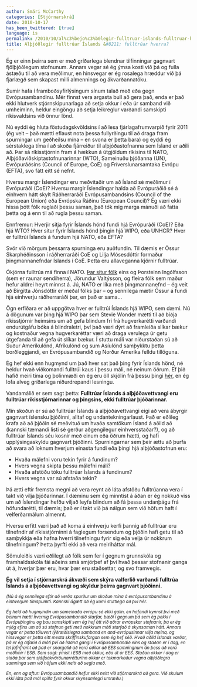 ```yaml
---
author: Smári McCarthy
categories: [Stjórnarskrá]
date: 2010-10-17
has_been_twittered: [true]
language: is
permalink: /2010/10/al%c3%bejo%c3%b0legir-fulltruar-islands-fulltruar-hverra/
title: Alþjóðlegir fulltrúar Íslands &#8211; fulltrúar hverra?
---
```

<p class="wp-flattr-button">
  <a class="FlattrButton" style="display:none;" href="http://www.smarimccarthy.is/2010/10/al%c3%bejo%c3%b0legir-fulltruar-islands-fulltruar-hverra/" title="Alþjóðlegir fulltrúar Íslands &#8211; fulltrúar hverra?" rev="flattr;uid:smarimc;language:en_GB;category:text;button:compact;">Ég er einn þeirra sem er með gríðarlega blendnar tilfinningar gagnvart fjölþjóðlegum stofnunum. Annars vegar sé ég ýmsa kosti við þá og fulla ástæðu til að vera meðlimur, en hinsvegar er ég rosalega hræddur við þá fjarlægð sem skapast milli almennings og ákvarðannatöku. Sumir hafa í framboðsyfirlýsingum sínum talað með eða gegn Evrópusambandinu. Mér finnst vera argasta bull að gera það, enda er það ekki hlutverk stjórnskipunarlaga að setja okkur í eða úr samband við umheiminn, heldur eingöngu að setja leikreglur varðandi samskipti ríkisvaldsins við önnur lönd. Nú eyddi ég hluta föstudagskvöldsins í að lesa fjárlagafrumvarpið fyrir 2011 (ég veit - það mætti eflaust nota þessa fullyrðingu til að draga fram spurningar um geðheilsu mína - en svona er þetta bara) og eyddi ég sérstaklega tíma í að skoða fjárreiður til alþjóðastofnanna sem Ísland er aðili að. Þar sá ríkisstjórnin fram á hækkun á útgjöldum ríkisin</a>
</p>

Ég er einn þeirra sem er með gríðarlega blendnar tilfinningar gagnvart fjölþjóðlegum stofnunum. Annars vegar sé ég ýmsa kosti við þá og fulla ástæðu til að vera meðlimur, en hinsvegar er ég rosalega hræddur við þá fjarlægð sem skapast milli almennings og ákvarðannatöku.

Sumir hafa í framboðsyfirlýsingum sínum talað með eða gegn Evrópusambandinu. Mér finnst vera argasta bull að gera það, enda er það ekki hlutverk stjórnskipunarlaga að setja okkur í eða úr samband við umheiminn, heldur eingöngu að setja leikreglur varðandi samskipti ríkisvaldsins við önnur lönd.

Nú eyddi ég hluta föstudagskvöldsins í að lesa fjárlagafrumvarpið fyrir 2011 (ég veit &#8211; það mætti eflaust nota þessa fullyrðingu til að draga fram spurningar um geðheilsu mína &#8211; en svona er þetta bara) og eyddi ég sérstaklega tíma í að skoða fjárreiður til alþjóðastofnanna sem Ísland er aðili að. Þar sá ríkisstjórnin fram á hækkun á útgjöldum ríkisins til NATO, Alþjóðaviðskiptastofnunarinnar (WTO), Sameinuðu þjóðanna (UN), Evrópuráðsins (Council of Europe, CoE) og Fríverslunarsamtaka Evrópu (EFTA), svo fátt eitt sé nefnt.

Hversu margir Íslendingar eru meðvitaðir um að Ísland sé meðlimur í Evrópuráði (CoE)? Hversu margir Íslendingar halda að Evrópuráðið sé á einhvern hátt skylt Ráðherraráði Evrópusambandsins (Council of the European Union) eða Evrópska Ráðinu (European Council)? Ég væri ekki hissa þótt fólk ruglaði þessu saman, það tók mig marga mánuði að fatta þetta og á enn til að rugla þessu saman.

Ennfremur: Hverjir sitja fyrir Íslands hönd fundi hjá Evrópuráði (CoE)? Eða hjá WTO? Hver situr fyrir Íslands hönd þingin hjá WIPO, eða UNHCR? Hver er fulltrúi Íslands á fundum hjá NATO, eða EFTA?

Svör við mörgum þessarra spurninga eru auðfundin. Til dæmis er Össur Skarphéðinsson í ráðherraráði CoE og Lilja Mósesdóttir formaður þingmannanefndar Íslands í CoE. Þetta eru allaveganna kjörnir fulltrúar.

Ókjörna fulltrúa má finna í NATO. [Þar situr fólk][1] eins og Þorsteinn Ingólfsson (sem er raunar sendiherra), Jörundur Valtýsson, og fleira fólk sem maður hefur aldrei heyrt minnst á. Jú, NATO er líka með þingmannanefnd &#8211; ég veit að Birgitta Jónsdóttir er meðal fólks þar &#8211; og sennilega mætir Össur á fundi hjá einhverju ráðherraráði þar, en það er sama&#8230;

Ögn erfiðara er að uppgötva hver er fulltrúi Íslands hjá WIPO, sem dæmi. Nú á dögunum var þing hjá WIPO þar sem Stevie Wonder mætti til að biðja ríkisstjórnir heimsins um að gefa blindum frí frá hugverkarétti varðandi endurútgáfu bóka á blindraletri, því það væri dýrt að framleiða slíkar bækur og kostnaður vegna hugverkaréttar væri að draga verulega úr getu útgefanda til að gefa út slíkar bækur. Í stuttu máli var niðurstaðan sú að Suður Ameríkulönd, Afríkulönd og sum Asíulönd samþykktu þetta borðleggjandi, en Evrópusambandið og Norður Ameríka felldu tillöguna.

Ég hef ekki enn hugmynd um það hver sat það þing fyrir Íslands hönd, né heldur hvað viðkomandi fulltrúi kaus í þessu máli, né neinum öðrum. Ef þið hafið meiri tíma og þolinmæði en ég eru öll skjölin frá þessu þingi [hér][2], en ég lofa alveg gríðarlega niðurdrepandi lesningu.

Vandamálið er sem sagt þetta: **Fulltrúar Íslands á alþjóðavettvangi eru fulltrúar ríkisstjórnarinnar og þingsins, ekki fulltrúar þjóðarinnar.**

Mín skoðun er sú að fulltrúar Íslands á alþjóðavettvangi eigi að vera ábyrgir gagnvart íslensku þjóðinni, alltaf og undantekningarlaust. Það er eðlileg krafa að að þjóðin sé meðvituð um hvaða samtökum Ísland á aðild að (kannski tæmandi listi sé gerður aðgengilegur einhversstaðar?), og að fulltrúar Íslands séu kosnir með einum eða öðrum hætti, og hafi upplýsingaskyldu gagnvart þjóðinni. Spurningarnar sem þeir ættu að þurfa að svara að loknum hverjum einasta fundi eða þingi hjá alþjóðastofnun eru:

*   Hvaða málefni voru tekin fyrir á fundinum?
*   Hvers vegna skipta þessu málefni máli?
*   Hvaða afstöðu tóku fulltrúar Íslands á fundinum?
*   Hvers vegna var sú afstaða tekin?

Þá ætti eftir fremsta megni að vera reynt að láta afstöðu fulltrúanna vera í takt við vilja þjóðarinnar. Í dæminu sem ég minntist á áðan er ég nokkuð viss um að Íslendingar hefðu viljað leyfa blindum að fá þessa undanþágu frá höfundarétti, til dæmis; það er í takt við þá nálgun sem við höfum haft í velferðarmálum almennt.

Hversu erfitt væri það að koma á einhverju kerfi þannig að fulltrúar eru tilnefndir af ríkisstjórninni á faglegum forsendum og þjóðin hafi getu til að samþykkja eða hafna hverri tilnefningu fyrir sig eða velja úr nokkrum tilnefningum? Þetta þyrfti ekki að vera meiriháttar mál.

Sömuleiðis væri eðlilegt að fólk sem fer í gegnum grunnskóla og framhaldsskóla fái aðeins smá smjörþef af því hvað þessar stofnanir ganga út á, hverjar þær eru, hvar þær eru staðsettar, og svo framvegis.

**Ég vil setja í stjórnarskrá ákvæði sem skýra valferlið varðandi fulltrúa Íslands á alþjóðavettvangi og skyldur þeirra gagnvart þjóðinni.**

<small><em>(Nú á ég sennilega eftir að verða spurður um skoðun mína á evrópusambandinu á einhverjum tímapunkti. Kannski ágætt að ég komi stuttlega að því hér.</em></small>

<small><em>Ég held að hugmyndin um sameinaða evrópu sé ekki galin, en hafandi kynnst því með beinum hætti hvernig Evrópusambandið starfar, bæði í gegnum þá sem ég þekki í Evrópuþinginu og þau samskipti sem ég hef átt við aðrar evrópskar stofnanir, þá er ég mjög efins um að sú stofnun geti með nokkrum móti starfað á skynsaman hátt. Annars vegar er þetta töluvert lýðræðislegra samband en and-evrópusinnar vilja meina, og hinsvegar er þetta eitt mesta skriffinskufargan sem ég hef séð. Hvað aðild Íslands varðar, þá er ég alfarið á móti því að Ísland gangi í Evrópusambandið eins og staðan er í dag, en tel jafnframt að það er snargalið að vera aðilar að EES samningnum án þess að vera meðlimir í ESB. Sem sagt: ýmist í ESB með okkur, eða út úr EES. Staðan okkar í dag er staða þar sem sjálfsákvörðunarrétturinn okkar er takmarkaður vegna alþjóðlegra samninga sem við höfum ekki neitt að segja með.</em></p> <p>
  </small>
</p>

<p>
  <small><em>En, enn og aftur: Evrópusambandið hefur ekki neitt við stjórnarskrá að gera. Við skulum ekki láta það mál spilla fyrir okkur skynsamlegri umræðu.)</em></small>
</p>

 [1]: http://www.iceland.org/nato/the-mission/about-the-mission/personnel/
 [2]: http://www.wipo.int/meetings/en/details.jsp?meeting_id=19683
